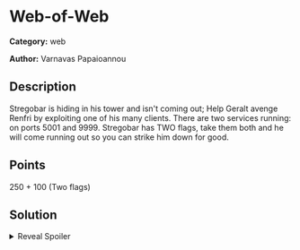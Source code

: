 # Web-of-Web
**Category:** web

**Author:** Varnavas Papaioannou

## Description
Stregobar is hiding in his tower and isn't coming out; Help Geralt avenge Renfri by exploiting one of his many clients. There are two services running: on ports 5001 and 9999. Stregobar has TWO flags, take them both and he will come running out so you can strike him down for good.

## Points
250 + 100 (Two flags)

## Solution

<details>
 <summary>Reveal Spoiler</summary>

## Flag
flag1 (admin.js):	ccsc{6f759aae73d7be951b5482b1e0146b0c}
flag2 (flag-server.js): ccsc{eba43052b3fc1d5cdcf0a8809e0bdbdd}


</details>
